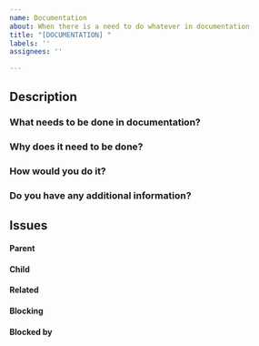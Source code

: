 ```yaml
---
name: Documentation
about: When there is a need to do whatever in documentation
title: "[DOCUMENTATION] "
labels: ''
assignees: ''

---
```


## Description


### What needs to be done in documentation?



### Why does it need to be done?



### How would you do it?



### Do you have any additional information?



##  Issues
<!-- Issue relationships
If it is possible, link issues via task lists sorted by issue numbers like:

- [ ] #1 [BUG] X is not working
- [ ] #2 [DESIGN] Design for X
-->

#### Parent



#### Child



#### Related



#### Blocking



#### Blocked by
